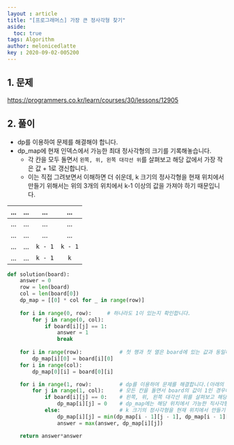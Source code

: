 ```yaml
---
layout : article
title: "[프로그래머스] 가장 큰 정사각형 찾기"
aside:
  toc: true
tags: Algorithm 
author: melonicedlatte
key : 2020-09-02-005200
---  
```


## 1. 문제

https://programmers.co.kr/learn/courses/30/lessons/12905

## 2. 풀이

- dp를 이용하여 문제를 해결해야 합니다.
- dp_map에 현재 인덱스에서 가능한 최대 정사각형의 크기를 기록해놓습니다.
  - 각 칸을 모두 돌면서 `왼쪽, 위, 왼쪽 대각선 위`를 살펴보고 해당 값에서 가장 작은 값 + 1로 갱신합니다.
  - 이는 직접 그려보면서 이해하면 더 쉬운데, k 크기의 정사각형을 현재 위치에서 만들기 위해서는 위의 3개의 위치에서 k-1 이상의 값을 가져야 하기 때문입니다. 
  
| ... | ... | ... | ... |
|:---:|:---:|:---:|:---:|
| ... | ... | ... | ... |
| ... | ... | ... | ... |
| ... | ... | `k - 1` | `k - 1` |
| ... | ... | `k - 1` | `k`| 

~~~python
def solution(board):
    answer = 0
    row = len(board)
    col = len(board[0])
    dp_map = [[0] * col for _ in range(row)]
    
    for i in range(0, row):     # 하나라도 1이 있는지 확인합니다.
        for j in range(0, col):
            if board[i][j] == 1:
                answer = 1
                break
                
    for i in range(row):            # 첫 행과 첫 열은 board에 있는 값과 동일하게 넣어줍니다. 
        dp_map[i][0] = board[i][0]
    for i in range(col):
        dp_map[0][i] = board[0][i]

    for i in range(1, row):         # dp를 이용하여 문제를 해결합니다.(아래의 설명을 따라 그림을 그려보면 이해가 쉽습니다)
        for j in range(1, col):     # 모든 칸을 돌면서 board의 값이 1인 경우에는 dp_map 갱신을
            if board[i][j] == 0:    # 왼쪽, 위, 왼쪽 대각선 위를 살펴보고 해당 값에서 가장 작은 값 + 1로 갱신합니다.     
                dp_map[i][j] = 0    # dp_map에는 해당 위치에서 가능한 직사각형의 크기를 저장합니다. 
            else:                   # k 크기의 정사각형을 현재 위치에서 만들기 위해서는 위의 3개의 위치에서 k-1 이상의 값을 가져야 합니다. 
                dp_map[i][j] = min(dp_map[i - 1][j - 1], dp_map[i - 1][j], dp_map[i][j - 1]) + 1
                answer = max(answer, dp_map[i][j])

    return answer*answer
~~~

